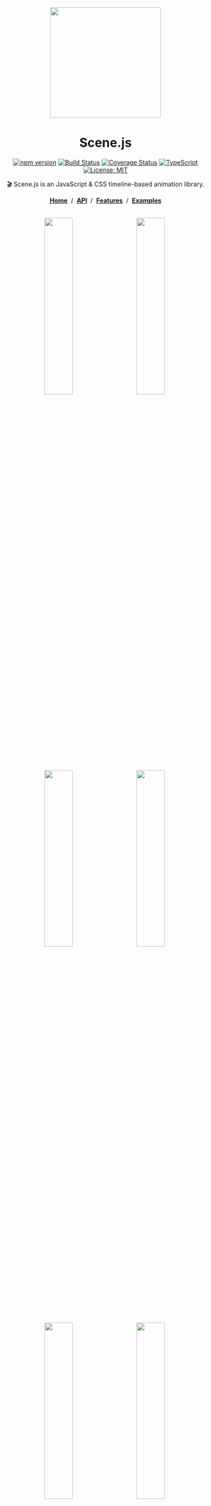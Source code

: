 
<div align="center">
<img src="https://daybrush.com/scenejs/images/clapperboard.png" width="250"/></p>

# Scene.js
[![npm version](https://badge.fury.io/js/scenejs.svg)](https://badge.fury.io/js/scenejs) [![Build Status](https://travis-ci.org/daybrush/scenejs.svg?branch=master)](https://travis-ci.org/daybrush/scenejs) [![Coverage Status](https://coveralls.io/repos/github/daybrush/scenejs/badge.svg?branch=master)](https://coveralls.io/github/daybrush/scenejs?branch=master) [![TypeScript](https://badges.frapsoft.com/typescript/version/typescript-next.svg?v=101)](https://github.com/ellerbrock/typescript-badges/)
[![License: MIT](https://img.shields.io/badge/License-MIT-brightgreen.svg)](https://opensource.org/licenses/MIT)

🎬 Scene.js is an JavaScript & CSS timeline-based animation library.


[**Home**](https://daybrush.com/scenejs) &nbsp;/&nbsp; [**API**](https://daybrush.com/scenejs/release/latest/doc) &nbsp;/&nbsp; [**Features**](http://daybrush.com/scenejs/features.html) &nbsp;/&nbsp; [**Examples**](https://codepen.io/collection/DLWxrd/)

</div>


<br>


<p align="middle" style="max-width: 1000px; margin: 0px auto;" >
  <img src="https://daybrush.github.io/scenejs/example/logo.gif" width="280" style="min-width:200px;max-width:320px;width: 32%;"/>&nbsp;
  <img src="https://daybrush.github.io/scenejs/example/motion.gif" width="280" style="min-width:200px;max-width:320px;width: 32%;"/>&nbsp;
  <img src="https://daybrush.github.io/scenejs/example/main.gif" width="280" style="min-width:200px;max-width:320px;width: 32%;"/>&nbsp;
  <img src="https://daybrush.github.io/scenejs/example/dissolve.gif" width="280" style="min-width:200px;max-width:320px;width: 32%;"/>&nbsp;
  <img src="https://daybrush.github.io/scenejs/example/scenejs.gif" width="280" style="min-width:200px;max-width:320px;width: 32%;"/>&nbsp;
  <img src="https://daybrush.github.io/scenejs/example/parallax.gif" width="280" style="min-width:200px;max-width:320px;width: 32%;"/>&nbsp;
  <img src="https://daybrush.github.io/scenejs/example/raindrop.gif" width="280" style="min-width:200px;max-width:320px;width: 32%;"/>&nbsp;
  <img src="https://daybrush.github.io/scenejs/example/search.gif" width="280" style="min-width:200px;max-width:320px;width: 32%;"/>&nbsp;
  <img src="https://daybrush.github.io/scenejs/example/shape.gif" width="280" style="min-width:200px;max-width:320px;width: 32%;"/>
</p>


## Examples
* [Circle Burst](https://codepen.io/daybrush/pen/zWMeJW)
* [Motion Effect](https://codepen.io/daybrush/pen/pLxQGY)
* [Tree Animation](https://codepen.io/daybrush/pen/EQPPBg)
* [Snow Animation](https://codepen.io/daybrush/pen/eoYGrx)
* [Card Rotation](https://codepen.io/daybrush/pen/QYRyMd)
* [Raindrop Effect](https://codepen.io/daybrush/pen/vRrbXG)
* [Cube](https://codepen.io/daybrush/pen/ybxwpV)
* [Shape](https://codepen.io/daybrush/pen/VXVgpE) 
* [Timer](https://codepen.io/daybrush/pen/OdMMXd)

[**More Examples**](https://codepen.io/collection/DLWxrd/)



## Installation
```bash
$ npm install scenejs
```
```html
<script src="//daybrush.com/scenejs/release/latest/dist/scene.min.js"></script>
```

## Documents
* [API Documentation](https://daybrush.com/scenejs/release/latest/doc/)
* [Features Documentation](https://daybrush.com/scenejs/features.html)

## Related Projects
* [**react-scenejs**](https://github.com/daybrush/scenejs/tree/master/packages/react-scenejs): A React Component that can easily use scenejs.
* [**ng-scene**](https://github.com/daybrush/scenejs/tree/master/packages/ng-scene): A Angular Component that can easily use scenejs.
* [**vue-scene**](https://github.com/daybrush/scenejs/tree/master/packages/vue-scene): A Vue Component that can easily use scenejs.
* [**keyframer**](https://github.com/daybrush/keyframer): Make the CSS Keyframes the keyframes object.
* [**@scenejs/effects**](https://github.com/daybrush/scenejs-effects): Effect collection library where you can add scene effects to Scenejs.
* [**@scenejs/timeline**](https://github.com/daybrush/scenejs-timeline): A library that represents the timeline of Scene.js. You can control time, properties, and items.
* [**@scenejs/media**](https://github.com/daybrush/scenejs-media): A library for playing or controlling media
* [**@scenejs/iframe**](https://github.com/daybrush/scenejs-iframe): A library that control the animation of iframe with scenejs
* [**@scenejs/render**](https://github.com/daybrush/scenejs-render): Make a movie of CSS animation through scenejs.

## Make scene
```javascript
import Scene from "scenejs";

const scene = new Scene({
  ".class": {
    0: "left: 0px; top: 0px"
    1: {
      "left": "100px",
      "top": "0px"
    },
    2: {
      "left": "200px",
      "top": "100px"
    }
  }
}, {
  selector: true,
  easing: "ease-in-out",
}).play();

```
## Effects
* [wipeIn](https://daybrush.com/scenejs/features.html#wipein)
* [wipeOut](https://daybrush.com/scenejs/features.html#wipeout)
* [zoomIn](https://daybrush.com/scenejs/features.html#zoomin)
* [zoomOut](https://daybrush.com/scenejs/features.html#zoomout)
* [blink](https://daybrush.com/scenejs/features.html#bllink)
* [fadeIn](https://daybrush.com/scenejs/features.html#fadein)
* [fadeOut](https://daybrush.com/scenejs/features.html#fadeout)
* [flip](https://daybrush.com/scenejs/features.html#flip)
* [flipX](https://daybrush.com/scenejs/features.html#flipx)
* [flipY](https://daybrush.com/scenejs/features.html#flipy)
* [shake](https://daybrush.com/scenejs/features.html#shake)
* [shakeX](https://daybrush.com/scenejs/features.html#shakex)
* [shakeY](https://daybrush.com/scenejs/features.html#shakey)
* [transition](https://daybrush.com/scenejs/features.html#transition)


## Support Browser

|Internet Explorer|Chrome|FireFox|Safari|Opera|
|---|---|---|---|---|
|9+(10+ playCSS)|latest|latest|latest|latest|



```
MIT License

Copyright (c) 2016 Daybrush

Permission is hereby granted, free of charge, to any person obtaining a copy
of this software and associated documentation files (the "Software"), to deal
in the Software without restriction, including without limitation the rights
to use, copy, modify, merge, publish, distribute, sublicense, and/or sell
copies of the Software, and to permit persons to whom the Software is
furnished to do so, subject to the following conditions:

The above copyright notice and this permission notice shall be included in all
copies or substantial portions of the Software.

THE SOFTWARE IS PROVIDED "AS IS", WITHOUT WARRANTY OF ANY KIND, EXPRESS OR
IMPLIED, INCLUDING BUT NOT LIMITED TO THE WARRANTIES OF MERCHANTABILITY,
FITNESS FOR A PARTICULAR PURPOSE AND NONINFRINGEMENT. IN NO EVENT SHALL THE
AUTHORS OR COPYRIGHT HOLDERS BE LIABLE FOR ANY CLAIM, DAMAGES OR OTHER
LIABILITY, WHETHER IN AN ACTION OF CONTRACT, TORT OR OTHERWISE, ARISING FROM,
OUT OF OR IN CONNECTION WITH THE SOFTWARE OR THE USE OR OTHER DEALINGS IN THE
SOFTWARE.
```